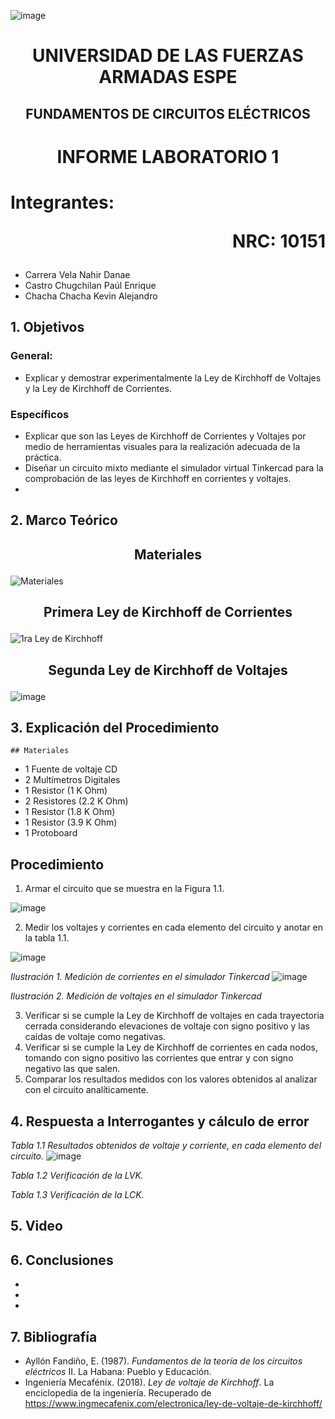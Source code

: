 ![image](https://user-images.githubusercontent.com/93786746/140656495-1e9017c5-1622-4145-a547-0ebbe5014f3d.png)
# <p align=center> UNIVERSIDAD DE LAS FUERZAS ARMADAS ESPE 
## <p align=center> FUNDAMENTOS DE CIRCUITOS ELÉCTRICOS
# <p align=center>  INFORME LABORATORIO 1
# Integrantes: <p align=right> NRC: 10151
* Carrera Vela Nahir Danae
* Castro Chugchilan Paúl Enrique
* Chacha Chacha Kevin Alejandro
## 1. Objetivos
  ### General: 
  * Explicar y demostrar experimentalmente la Ley de Kirchhoff de Voltajes y la Ley de Kirchhoff de Corrientes.
  ### Específicos
  * Explicar que son las Leyes de Kirchhoff de Corrientes y Voltajes por medio de herramientas visuales para la realización adecuada de la práctica.
  * Diseñar un circuito mixto mediante el simulador virtual Tinkercad para la comprobación de las leyes de Kirchhoff en corrientes y voltajes.
  * 
## 2. Marco Teórico
  ## <p align=center> Materiales
  ![Materiales](https://user-images.githubusercontent.com/93829976/141382782-379cc1dd-d3fb-4934-bf72-0b6426afd262.jpeg)
  ## <p align=center> Primera Ley de Kirchhoff de Corrientes
![1ra Ley de Kirchhoff](https://user-images.githubusercontent.com/93786746/141385120-a4497f4a-9512-44bf-9006-b07f74d19016.png)
  ## <p align=center> Segunda Ley de Kirchhoff de Voltajes
  ![image](https://github.com/NahirCarrera/Informe-Laboratorio-1-Carrera-Castro-Chacha/blob/main/Im%C3%A1genes/Segunda%20Ley.jpeg)
## 3. Explicación del Procedimiento
    ## Materiales
 * 1 Fuente de voltaje CD
 * 2 Multímetros Digitales
 * 1 Resistor (1 K Ohm)
 * 2 Resistores (2.2 K Ohm)
 * 1 Resistor (1.8 K Ohm)
 * 1 Resistor (3.9 K Ohm)
 * 1 Protoboard
  ## Procedimiento
 1) Armar el circuito que se muestra en la Figura 1.1.
 
 ![image](https://user-images.githubusercontent.com/93829962/141383857-9dcc47b7-a6de-4901-8fe7-cb5d9bb47658.png)
 
 2) Medir los voltajes y corrientes en cada elemento del circuito y anotar en la tabla 1.1.
    
 ![image](https://user-images.githubusercontent.com/93786746/141385308-9f9c8da6-84ae-4761-a626-73e6111614f2.png)
    
 _Ilustración 1. Medición de corrientes en el simulador Tinkercad_
 ![image](https://user-images.githubusercontent.com/93829962/141375518-9f4fe4c9-5b74-430f-8ee9-853ebc2f9e82.png)
 
 _Ilustración 2. Medición de voltajes en el simulador Tinkercad_
    
 3) Verificar si se cumple la Ley de Kirchhoff de voltajes en cada trayectoria cerrada considerando elevaciones de voltaje con signo positivo y las caídas de voltaje como negativas.
 4) Verificar si se cumple la Ley de Kirchhoff de corrientes en cada nodos, tomando con signo positivo las corrientes que entrar y con signo negativo las que salen.
 5) Comparar los resultados medidos con los valores obtenidos al analizar con el circuito analíticamente.
## 4. Respuesta a Interrogantes y cálculo de error
_Tabla 1.1 Resultados obtenidos de voltaje y corriente, en cada elemento del circuito._
![image](https://user-images.githubusercontent.com/93829962/141387606-ebd0cb0f-60e4-4ef8-82b4-e5526f33dec4.png)

_Tabla 1.2 Verificación de la LVK._
    
_Tabla 1.3 Verificación de la LCK._

## 5. Video
## 6. Conclusiones
  *
  *
  *
## 7. Bibliografía
 * Ayllón Fandiño, E. (1987). *Fundamentos de la teoría de los circuitos eléctricos* II. La Habana: Pueblo y Educación.
 * Ingeniería Mecafénix. (2018). *Ley de voltaje de Kirchhoff*. La enciclopedia de la ingeniería. Recuperado de https://www.ingmecafenix.com/electronica/ley-de-voltaje-de-kirchhoff/
